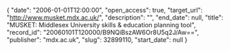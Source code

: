 {
  "date": "2006-01-01T12:00:00", 
  "open_access": true, 
  "target_url": "http://www.musket.mdx.ac.uk/", 
  "description": "", 
  "end_date": null, 
  "title": "MUSKET: Middlesex University skills & education planning tool", 
  "record_id": "20060101T120000/B9NQiBszAW6Or8U5q2J/Aw==", 
  "publisher": "mdx.ac.uk", 
  "slug": 32899110, 
  "start_date": null
}

